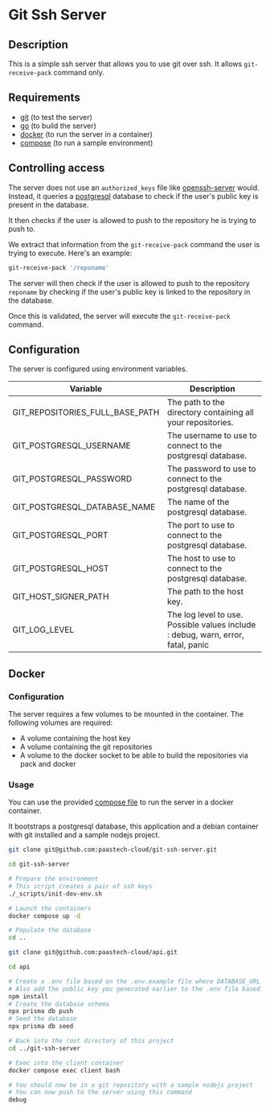# Git Ssh Server

## Description

This is a simple ssh server that allows you to use git over ssh. It allows `git-receive-pack` command only.

## Requirements

- [git](https://git-scm.com/) (to test the server)
- [go](https://golang.org/) (to build the server)
- [docker](https://www.docker.com/) (to run the server in a container)
- [compose](https://docs.docker.com/compose/) (to run a sample environment)

## Controlling access

The server does not use an `authorized_keys` file like [openssh-server](https://www.openssh.com/) would. Instead, it queries a [postgresql](https://www.postgresql.org/) database to check if the user's public key is present in the database.

It then checks if the user is allowed to push to the repository he is trying to push to.

We extract that information from the `git-receive-pack` command the user is trying to execute. Here's an example:

```bash
git-receive-pack '/reponame'
```

The server will then check if the user is allowed to push to the repository `reponame` by checking if the user's public key is linked to the repository in the database.

Once this is validated, the server will execute the `git-receive-pack` command.

## Configuration

The server is configured using environment variables.

| Variable | Description |
| --- | --- |
| GIT_REPOSITORIES_FULL_BASE_PATH | The path to the directory containing all your repositories. |
| GIT_POSTGRESQL_USERNAME | The username to use to connect to the postgresql database. |
| GIT_POSTGRESQL_PASSWORD | The password to use to connect to the postgresql database. |
| GIT_POSTGRESQL_DATABASE_NAME | The name of the postgresql database. |
| GIT_POSTGRESQL_PORT | The port to use to connect to the postgresql database. |
| GIT_POSTGRESQL_HOST | The host to use to connect to the postgresql database. |
| GIT_HOST_SIGNER_PATH | The path to the host key. |
| GIT_LOG_LEVEL | The log level to use. Possible values include : debug, warn, error, fatal, panic |

## Docker

### Configuration

The server requires a few volumes to be mounted in the container. The following volumes are required:

- A volume containing the host key
- A volume containing the git repositories
- A volume to the docker socket to be able to build the repositories via pack and docker

### Usage

You can use the provided [compose file](compose.yml) to run the server in a docker container.

It bootstraps a postgresql database, this application and a debian container with git installed and a sample nodejs project.

```bash
git clone git@github.com:paastech-cloud/git-ssh-server.git

cd git-ssh-server

# Prepare the environment
# This script creates a pair of ssh keys
./_scripts/init-dev-env.sh

# Launch the containers
docker compose up -d

# Populate the database
cd ..

git clone git@github.com:paastech-cloud/api.git

cd api

# Create a .env file based on the .env.example file where DATABASE_URL is set to postgresql://paastech:paastech@postgres:5432/paastech
# Also add the public key you generated earlier to the .env file based on the .env.example file
npm install
# Create the database schema
npx prisma db push
# Seed the database
npx prisma db seed

# Back into the root directory of this project
cd ../git-ssh-server

# Exec into the client container
docker compose exec client bash

# You should now be in a git repository with a sample nodejs project
# You can now push to the server using this command
debug
```
